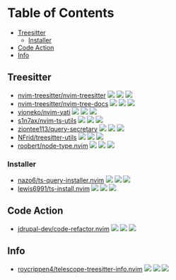 # Table of Contents

<!-- toc -->

- [Treesitter](#treesitter)
  * [Installer](#installer)
- [Code Action](#code-action)
- [Info](#info)

<!-- tocstop -->

## Treesitter

- [nvim-treesitter/nvim-treesitter](https://github.com/nvim-treesitter/nvim-treesitter) ![](https://img.shields.io/github/stars/nvim-treesitter/nvim-treesitter) ![](https://img.shields.io/github/last-commit/nvim-treesitter/nvim-treesitter) ![](https://img.shields.io/github/commit-activity/y/nvim-treesitter/nvim-treesitter)
- [nvim-treesitter/nvim-tree-docs](https://github.com/nvim-treesitter/nvim-tree-docs) ![](https://img.shields.io/github/stars/nvim-treesitter/nvim-tree-docs) ![](https://img.shields.io/github/last-commit/nvim-treesitter/nvim-tree-docs) ![](https://img.shields.io/github/commit-activity/y/nvim-treesitter/nvim-tree-docs)
- [yioneko/nvim-yati](https://github.com/yioneko/nvim-yati) ![](https://img.shields.io/github/stars/yioneko/nvim-yati) ![](https://img.shields.io/github/last-commit/yioneko/nvim-yati) ![](https://img.shields.io/github/commit-activity/y/yioneko/nvim-yati)
- [s1n7ax/nvim-ts-utils](https://github.com/s1n7ax/nvim-ts-utils) ![](https://img.shields.io/github/stars/s1n7ax/nvim-ts-utils) ![](https://img.shields.io/github/last-commit/s1n7ax/nvim-ts-utils) ![](https://img.shields.io/github/commit-activity/y/s1n7ax/nvim-ts-utils)
- [ziontee113/query-secretary](https://github.com/ziontee113/query-secretary) ![](https://img.shields.io/github/stars/ziontee113/query-secretary) ![](https://img.shields.io/github/last-commit/ziontee113/query-secretary) ![](https://img.shields.io/github/commit-activity/y/ziontee113/query-secretary)
- [NFrid/treesitter-utils](https://github.com/NFrid/treesitter-utils) ![](https://img.shields.io/github/stars/NFrid/treesitter-utils) ![](https://img.shields.io/github/last-commit/NFrid/treesitter-utils) ![](https://img.shields.io/github/commit-activity/y/NFrid/treesitter-utils)
- [roobert/node-type.nvim](https://github.com/roobert/node-type.nvim) ![](https://img.shields.io/github/stars/roobert/node-type.nvim) ![](https://img.shields.io/github/last-commit/roobert/node-type.nvim) ![](https://img.shields.io/github/commit-activity/y/roobert/node-type.nvim)

### Installer

- [nazo6/ts-query-installer.nvim](https://github.com/nazo6/ts-query-installer.nvim) ![](https://img.shields.io/github/stars/nazo6/ts-query-installer.nvim) ![](https://img.shields.io/github/last-commit/nazo6/ts-query-installer.nvim) ![](https://img.shields.io/github/commit-activity/y/nazo6/ts-query-installer.nvim)
- [lewis6991/ts-install.nvim](https://github.com/lewis6991/ts-install.nvim) ![](https://img.shields.io/github/stars/lewis6991/ts-install.nvim) ![](https://img.shields.io/github/last-commit/lewis6991/ts-install.nvim) ![](https://img.shields.io/github/commit-activity/y/lewis6991/ts-install.nvim)

## Code Action

- [jdrupal-dev/code-refactor.nvim](https://github.com/jdrupal-dev/code-refactor.nvim) ![](https://img.shields.io/github/stars/jdrupal-dev/code-refactor.nvim) ![](https://img.shields.io/github/last-commit/jdrupal-dev/code-refactor.nvim) ![](https://img.shields.io/github/commit-activity/y/jdrupal-dev/code-refactor.nvim)

## Info

- [roycrippen4/telescope-treesitter-info.nvim](https://github.com/roycrippen4/telescope-treesitter-info.nvim) ![](https://img.shields.io/github/stars/roycrippen4/telescope-treesitter-info.nvim) ![](https://img.shields.io/github/last-commit/roycrippen4/telescope-treesitter-info.nvim) ![](https://img.shields.io/github/commit-activity/y/roycrippen4/telescope-treesitter-info.nvim)
